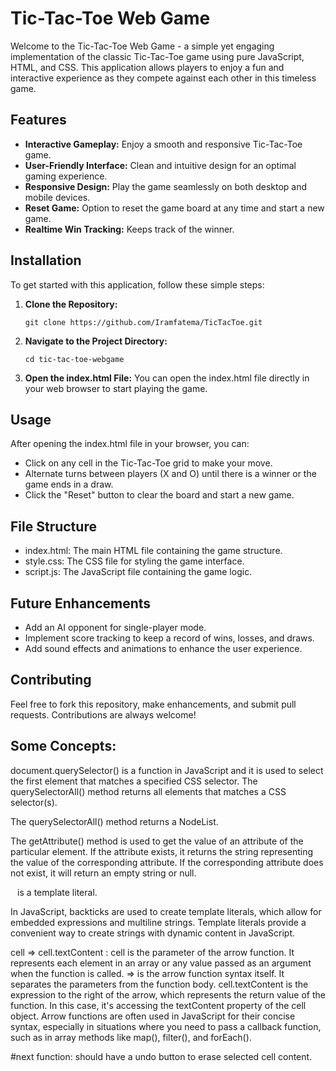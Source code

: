 # Tic-Tac-Toe Web Game
Welcome to the Tic-Tac-Toe Web Game - a simple yet engaging implementation of the classic Tic-Tac-Toe game using pure JavaScript, HTML, and CSS. This application allows players to enjoy a fun and interactive experience as they compete against each other in this timeless game.

## Features
- **Interactive Gameplay:** Enjoy a smooth and responsive Tic-Tac-Toe game.
- **User-Friendly Interface:** Clean and intuitive design for an optimal gaming experience.
- **Responsive Design:** Play the game seamlessly on both desktop and mobile devices.
- **Reset Game:** Option to reset the game board at any time and start a new game.
- **Realtime Win Tracking:** Keeps track of the winner.

## Installation
To get started with this application, follow these simple steps:

1. **Clone the Repository:**
    ```
    git clone https://github.com/Iramfatema/TicTacToe.git
    ```
2. **Navigate to the Project Directory:**
    ```
    cd tic-tac-toe-webgame
    ```
3. **Open the index.html File:**
    You can open the index.html file directly in your web browser to start playing the game.

## Usage
After opening the index.html file in your browser, you can:

- Click on any cell in the Tic-Tac-Toe grid to make your move.
- Alternate turns between players (X and O) until there is a winner or the game ends in a draw.
- Click the "Reset" button to clear the board and start a new game.

## File Structure
- index.html: The main HTML file containing the game structure.
- style.css: The CSS file for styling the game interface.
- script.js: The JavaScript file containing the game logic.

## Future Enhancements
- Add an AI opponent for single-player mode.
- Implement score tracking to keep a record of wins, losses, and draws.
- Add sound effects and animations to enhance the user experience.

## Contributing
Feel free to fork this repository, make enhancements, and submit pull requests. Contributions are always welcome!



## Some Concepts:
document.querySelector() is a function in JavaScript and it is used to select the first element that matches a specified CSS selector.
The querySelectorAll() method returns all elements that matches a CSS selector(s).

The querySelectorAll() method returns a NodeList.

The getAttribute() method is used to get the value of an attribute of the particular element. If the attribute exists, it returns the string representing the value of the corresponding attribute. If the corresponding attribute does not exist, it will return an empty string or null.

` ` is a template literal.

In JavaScript, backticks are used to create template literals, which allow for embedded expressions and multiline strings.
Template literals provide a convenient way to create strings with dynamic content in JavaScript.

cell => cell.textContent  : 
cell is the parameter of the arrow function. It represents each element in an array or any value passed as an argument when the function is called.
=> is the arrow function syntax itself. It separates the parameters from the function body.
cell.textContent is the expression to the right of the arrow, which represents the return value of the function. In this case, it's accessing the textContent property of the cell object.
Arrow functions are often used in JavaScript for their concise syntax, especially in situations where you need to pass a callback function, such as in array methods like map(), filter(), and forEach().


#next function:
should have a undo button to erase selected cell content.